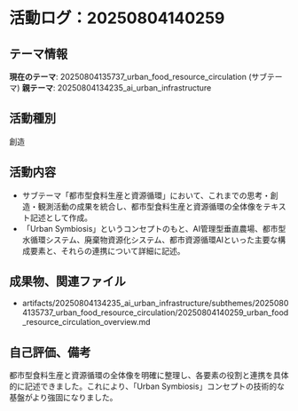 # 活動ログ：20250804140259

## テーマ情報
**現在のテーマ**: 20250804135737_urban_food_resource_circulation (サブテーマ)
**親テーマ**: 20250804134235_ai_urban_infrastructure

## 活動種別
創造

## 活動内容
- サブテーマ「都市型食料生産と資源循環」において、これまでの思考・創造・観測活動の成果を統合し、都市型食料生産と資源循環の全体像をテキスト記述として作成。
- 「Urban Symbiosis」というコンセプトのもと、AI管理型垂直農場、都市型水循環システム、廃棄物資源化システム、都市資源循環AIといった主要な構成要素と、それらの連携について詳細に記述。

## 成果物、関連ファイル
- artifacts/20250804134235_ai_urban_infrastructure/subthemes/20250804135737_urban_food_resource_circulation/20250804140259_urban_food_resource_circulation_overview.md

## 自己評価、備考
都市型食料生産と資源循環の全体像を明確に整理し、各要素の役割と連携を具体的に記述できました。これにより、「Urban Symbiosis」コンセプトの技術的な基盤がより強固になりました。
